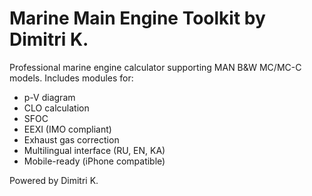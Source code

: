 
# Marine Main Engine Toolkit by Dimitri K.

Professional marine engine calculator supporting MAN B&W MC/MC-C models.
Includes modules for:
- p-V diagram
- CLO calculation
- SFOC
- EEXI (IMO compliant)
- Exhaust gas correction
- Multilingual interface (RU, EN, KA)
- Mobile-ready (iPhone compatible)

Powered by Dimitri K.
